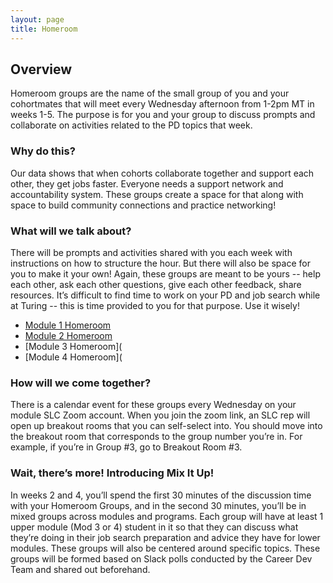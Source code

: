 ```yaml
---
layout: page
title: Homeroom
---
```


## Overview
Homeroom groups are the name of the small group of you and your cohortmates that will meet every Wednesday afternoon from 1-2pm MT in weeks 1-5. The purpose is for you and your group to discuss prompts and collaborate on activities related to the PD topics that week. 

### Why do this?
Our data shows that when cohorts collaborate together and support each other, they get jobs faster. Everyone needs a support network and accountability system. These groups create a space for that along with space to build community connections and practice networking!  

### What will we talk about?
There will be prompts and activities shared with you each week with instructions on how to structure the hour. But there will also be space for you to make it your own! Again, these groups are meant to be yours -- help each other, ask each other questions, give each other feedback, share resources. It’s difficult to find time to work on your PD and job search while at Turing -- this is time provided to you for that purpose. Use it wisely!

* [Module 1 Homeroom](/student_discussion_groups/mod1_homeroom_discussion_prompts)
* [Module 2 Homeroom](/student_discussion_groups/mod2_homeroom_discussion_prompts) 
* [Module 3 Homeroom](
* [Module 4 Homeroom](

### How will we come together?
There is a calendar event for these groups every Wednesday on your module SLC Zoom account. When you join the zoom link, an SLC rep will open up breakout rooms that you can self-select into. You should move into the breakout room that corresponds to the group number you’re in. For example, if you’re in Group #3, go to Breakout Room #3. 

### Wait, there’s more! Introducing Mix It Up!
In weeks 2 and 4, you’ll spend the first 30 minutes of the discussion time with your Homeroom Groups, and in the second 30 minutes, you’ll be in mixed groups across modules and programs. Each group will have at least 1 upper module (Mod 3 or 4) student in it so that they can discuss what they’re doing in their job search preparation and advice they have for lower modules. These groups will also be centered around specific topics. These groups will be formed based on Slack polls conducted by the Career Dev Team and shared out beforehand.
